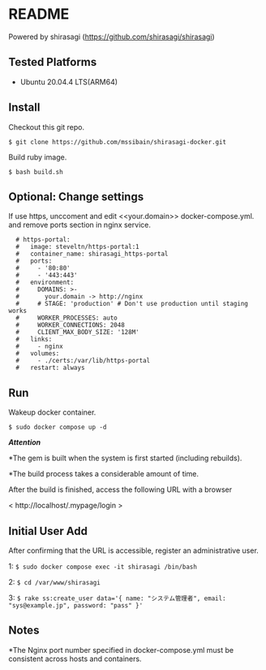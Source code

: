 # README

Powered by shirasagi (https://github.com/shirasagi/shirasagi)

## Tested Platforms
* Ubuntu 20.04.4 LTS(ARM64)

## Install
Checkout this git repo.

`$ git clone https://github.com/mssibain/shirasagi-docker.git`

Build ruby image.

`$ bash build.sh`

## Optional: Change settings

If use https, unccoment and edit <<your.domain>> docker-compose.yml.
and remove ports section in nginx service.

```
  # https-portal:
  #   image: steveltn/https-portal:1
  #   container_name: shirasagi_https-portal
  #   ports:
  #     - '80:80'
  #     - '443:443'
  #   environment:
  #     DOMAINS: >-
  #       your.domain -> http://nginx
  #     # STAGE: 'production' # Don't use production until staging works
  #     WORKER_PROCESSES: auto
  #     WORKER_CONNECTIONS: 2048
  #     CLIENT_MAX_BODY_SIZE: '128M'
  #   links:
  #     - nginx
  #   volumes:
  #     - ./certs:/var/lib/https-portal
  #   restart: always
```


## Run

Wakeup docker container.

`$ sudo docker compose up -d`

_**Attention**_

*The gem is built when the system is first started (including rebuilds).

*The build process takes a considerable amount of time.

After the build is finished, access the following URL with a browser

< http://localhost/.mypage/login >


## Initial User Add

After confirming that the URL is accessible, register an administrative user.

1:
`$ sudo docker compose exec -it shirasagi /bin/bash`

2:
`$ cd /var/www/shirasagi`

3:
`$ rake ss:create_user data='{ name: "システム管理者", email: "sys@example.jp", password: "pass" }'`

## Notes

*The Nginx port number specified in docker-compose.yml must be consistent across hosts and containers.